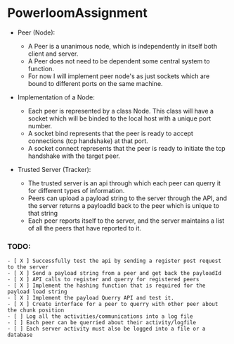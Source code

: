 # PowerloomAssignment

- Peer (Node):
	- A Peer is a unanimous node, which is independently in itself both client and server.
	- A Peer does not need to be dependent some central system to function.
	- For now I will implement peer node's as just sockets which are bound to different ports on the 
	same machine.

- Implementation of a Node:
	- Each peer is represented by a class Node. This class will have a socket which will be binded to 
	the local host with a unique port number.
	- A socket bind represents that the peer is ready to accept connections (tcp handshake) at that port.
	- A socket connect represents that the peer is ready to initiate the tcp handshake with the target peer.

- Trusted Server (Tracker):
	- The trusted server is an api through which each peer can querry it for different types of information.
	- Peers can upload a payload string to the server through the API, and the server returns a payloadId back 
	to the peer which is unique to that string
	- Each peer reports itself to the server, and the server maintains a list of all the peers that have reported to it.

### TODO:
	- [ X ] Successfully test the api by sending a register post request to the server
	- [ X ] Send a payload string from a peer and get back the payloadId
	- [ X ] API calls to register and querry for registered peers
	- [ X ] Implement the hashing function that is required for the payload load string
	- [ X ] Implement the payload Querry API and test it.
	- [ X ] Create interface for a peer to querry with other peer about the chunk position
	- [ ] Log all the activities/communications into a log file
	- [ ] Each peer can be querried about their activity/logfile
	- [ ] Each server activity must also be logged into a file or a database
